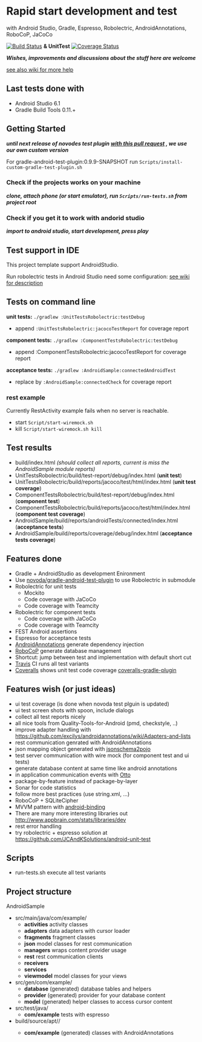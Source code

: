 # Rapid start development and test
with Android Studio, Gradle, Espresso, Robolectric, AndroidAnnotations, RoboCoP, JaCoCo

[![Build Status](https://travis-ci.org/nenick/android-gradle-template.svg?branch=master)](https://travis-ci.org/nenick/android-gradle-template) **& UnitTest** [![Coverage Status](https://coveralls.io/repos/nenick/android-gradle-template/badge.png)](https://coveralls.io/r/nenick/android-gradle-template)

***Wishes, improvements and discussions about the stuff here are welcome***

[see also wiki for more help](https://github.com/nenick/android-gradle-template/wiki)

## Last tests done with

* Android Studio 6.1
* Gradle Build Tools 0.11.+

## Getting Started

***until next release of novodes test plugin [with this pull request](https://github.com/novoda/gradle-android-test-plugin/pull/11) , we use our own custom version*** 

For gradle-android-test-plugin:0.9.9-SNAPSHOT run `Scripts/install-custom-gradle-test-plugin.sh`

### Check if the projects works on your machine

***clone, attach phone (or start emulator), run `Scripts/run-tests.sh` from project root***

### Check if you get it to work with andorid studio

***import to android studio, start development, press play***

## Test support in IDE

This project template support AndroidStudio.

Run robolectric tests in Android Studio need some configuration:  [see wiki for description](https://github.com/nenick/android-gradle-template/wiki/Tests-in-Android-Studio---IntellJ)

## Tests on command line

**unit tests:** `./gradlew :UnitTestsRobolectric:testDebug`

* append `:UnitTestsRobolectric:jacocoTestReport` for coverage report

**component tests:** `./gradlew :ComponentTestsRobolectric:testDebug`

* append :ComponentTestsRobolectric:jacocoTestReport for coverage report

**acceptance tests:** `./gradlew :AndroidSample:connectedAndroidTest`

* replace by `:AndroidSample:connectedCheck` for coverage report

### rest example
Currently RestActivity example fails when no server is reachable. 

* start `Script/start-wiremock.sh`
* kill  `Script/start-wiremock.sh kill`

## Test results

* build/index.html *(should collect all reports, current is miss the AndroidSample module reports)*
* UnitTestsRobolectric/build/test-report/debug/index.html (**unit test**)
* UnitTestsRobolectric/build/reports/jacoco/test/html/index.html (**unit test coverage**)
* ComponentTestsRobolectric/build/test-report/debug/index.html (**component test**)
* ComponentTestsRobolectric/build/reports/jacoco/test/html/index.html (**component test coverage**)
* AndroidSample/build/reports/androidTests/connected/index.html (**acceptance tests**)
* AndroidSample/build/reports/coverage/debug/index.html (**acceptance tests coverage**)

## Features done

* Gradle + AndroidStudio as development Enironment
* Use [novoda/gradle-android-test-plugin](https://github.com/novoda/gradle-android-test-plugin) to use Robolectric in submodule
* Robolectric for unit tests
    * Mockito
    * Code coverage with JaCoCo
    * Code coverage with Teamcity
* Robolectric for component tests
    * Code coverage with JaCoCo
    * Code coverage with Teamcity
* FEST Android assertions
* Espresso for acceptance tests
* [AndroidAnnotations](http://androidannotations.org/) generate dependency injection
* [RoboCoP](https://github.com/mediarain/RoboCoP) generate database management
* Shortcut: jump between test and implementation with default short cut
* [Travis](https://travis-ci.org/) CI runs all test variants
* [Coveralls](https://coveralls.io/) shows unit test code coverage [coveralls-gradle-plugin](https://github.com/kt3k/coveralls-gradle-plugin)

## Features wish (or just ideas)

* ui test coverage (is done when novoda test plguin is updated)
* ui test screen shots with spoon, include dialogs
* collect all test reports nicely
* all nice tools from Quality-Tools-for-Android (pmd, checkstyle, ..)
* improve adapter handling with https://github.com/excilys/androidannotations/wiki/Adapters-and-lists
* rest communication genrated with AndroidAnnotations
* json mapping object generated with [jsonschema2pojo](https://github.com/joelittlejohn/jsonschema2pojo)
* test server communication with wire mock (for component test and ui tests)
* generate database content at same time like android annotations
* in application communication events with [Otto](http://square.github.io/otto/)
* package-by-feature instead of package-by-layer
* Sonar for code statistics
* follow more best practices (use string.xml, ...)
* RoboCoP + SQLiteCipher
* MVVM pattern with [android-binding](https://code.google.com/p/android-binding/)
* There are many more interesting libraries out http://www.appbrain.com/stats/libraries/dev
* rest error handling
* try robolectric + espresso solution at https://github.com/JCAndKSolutions/android-unit-test

## Scripts

* run-tests.sh execute all test variants

## Project structure

AndroidSample

* src/main/java/com/example/
    * **activities** activity classes
    * **adapters** data adapters with cursor loader
    * **fragments** fragment classes
    * **json** model classes for rest communication
    * **managers** wraps content provider usage
    * **rest** rest communication clients
    * **receivers**
    * **services**
    * **viewmodel** model classes for your views
* src/gen/com/example/
    * **database** (generated) database tables and helpers
    * **provider** (generated) provider for your database content
    * **model** (generated) helper classes to access cursor content
* src/test/java/
    * **com/example** tests with espresso
* build/source/apt/<buildvariant>/
    * **com/example** (generated) classes with AndroidAnnotations

